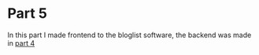 # Part 5

In this part I made frontend to the bloglist software, the backend was made in [part 4](https://github.com/Jiisala/FullStack2022/tree/main/Osa4/BlogRanker)
